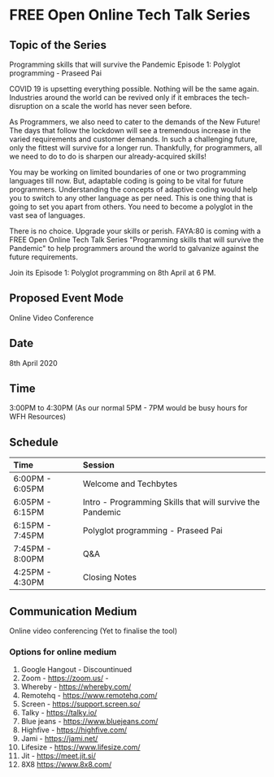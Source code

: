 
#   FREE Open Online Tech Talk Series

## Topic of the Series
Programming skills that will survive the Pandemic
Episode 1: Polyglot programming - Praseed Pai

COVID 19 is upsetting everything possible. Nothing will be the same again. Industries around the world can be revived only if it embraces the tech-disruption on a scale the world has never seen before.

As Programmers, we also need to cater to the demands of the New Future! The days that follow the lockdown will see a tremendous increase in the varied requirements and customer demands. In such a challenging future, only the fittest will survive for a longer run. Thankfully, for programmers, all we need to do to do is sharpen our already-acquired skills!

You may be working on limited boundaries of one or two programming languages till now. But, adaptable coding is going to be vital for future programmers. Understanding the concepts of adaptive coding would help you to switch to any other language as per need. This is one thing that is going to set you apart from others. You need to become a polyglot in the vast sea of languages.

There is no choice. Upgrade your skills or perish.
FAYA:80 is coming with a FREE Open Online Tech Talk Series "Programming skills that will survive the Pandemic" to help programmers around the world to galvanize against the future requirements.

Join its Episode 1: Polyglot programming on 8th April at 6 PM.

## Proposed Event Mode
Online Video Conference

## Date
  8th April 2020  
## Time
  3:00PM to 4:30PM (As our normal 5PM - 7PM would be busy hours for WFH Resources)
  
## Schedule 

| Time                               | Session                                          |
|:-----------------------------------|:----------------------------------               |
| 6:00PM - 6:05PM                    | Welcome and Techbytes                            |
| 6:05PM - 6:15PM                    | Intro - Programming Skills that will survive the Pandemic|
| 6:15PM - 7:45PM                    | Polyglot programming - Praseed Pai               |
| 7:45PM - 8:00PM                    | Q&A                                              | 
| 4:25PM - 4:30PM                    | Closing Notes                    |
  
## Communication Medium
Online video conferencing (Yet to finalise the tool)
### Options for online medium
1. Google Hangout - Discountinued
2. Zoom  - https://zoom.us/         - 
3. Whereby - https://whereby.com/
4. Remotehq - https://www.remotehq.com/
5. Screen - https://support.screen.so/
6. Talky - https://talky.io/
7. Blue jeans - https://www.bluejeans.com/
8. Highfive - https://highfive.com/
9. Jami - https://jami.net/
10. Lifesize - https://www.lifesize.com/
11. Jit - https://meet.jit.si/
12. 8X8 https://www.8x8.com/
 




